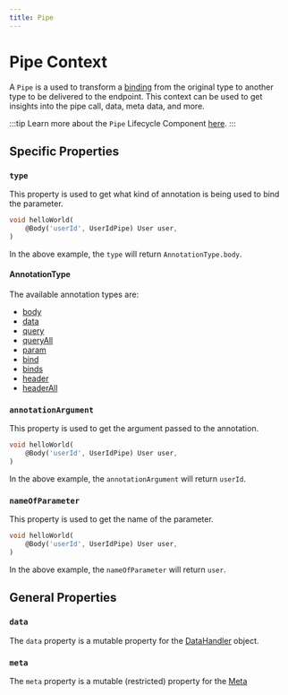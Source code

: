 ```yaml
---
title: Pipe
---
```


# Pipe Context

A `Pipe` is a used to transform a [binding](../core/binding) from the original type to another type to be delivered to the endpoint. This context can be used to get insights into the pipe call, data, meta data, and more.

:::tip
Learn more about the `Pipe` Lifecycle Component [here](../core/pipes).
:::

## Specific Properties

### `type`

This property is used to get what kind of annotation is being used to bind the parameter.

```dart
void helloWorld(
    @Body('userId', UserIdPipe) User user,
)
```

In the above example, the `type` will return `AnnotationType.body`.

#### AnnotationType

The available annotation types are:

- [body](../core/binding#body)
- [data](../core/binding#data)
- [query](../core/binding#query)
- [queryAll](../core/binding#all-values)
- [param](../core/binding#param)
- [bind](../core/binding#bind)
- [binds](../core/binding#via-binds)
- [header](../core/binding#header)
- [headerAll](../core/binding#all-values-1)

### `annotationArgument`

This property is used to get the argument passed to the annotation.

```dart
void helloWorld(
    @Body('userId', UserIdPipe) User user,
)
```

In the above example, the `annotationArgument` will return `userId`.

### `nameOfParameter`

This property is used to get the name of the parameter.

```dart
void helloWorld(
    @Body('userId', UserIdPipe) User user,
)
```

In the above example, the `nameOfParameter` will return `user`.

## General Properties

### `data`

The `data` property is a mutable property for the [DataHandler](./core/data_handler) object.

### `meta`

The `meta` property is a mutable (restricted) property for the [Meta](./core/meta_handler)
